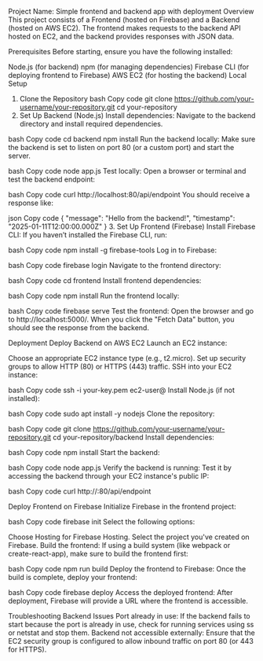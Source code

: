 Project Name: Simple frontend and backend app with deployment
Overview
This project consists of a Frontend (hosted on Firebase) and a Backend (hosted on AWS EC2). The frontend makes requests to the backend API hosted on EC2, and the backend provides responses with JSON data.

Prerequisites
Before starting, ensure you have the following installed:

Node.js (for backend)
npm (for managing dependencies)
Firebase CLI (for deploying frontend to Firebase)
AWS EC2 (for hosting the backend)
Local Setup
1. Clone the Repository
bash
Copy code
git clone https://github.com/your-username/your-repository.git
cd your-repository
2. Set Up Backend (Node.js)
Install dependencies: Navigate to the backend directory and install required dependencies.

bash
Copy code
cd backend
npm install
Run the backend locally: Make sure the backend is set to listen on port 80 (or a custom port) and start the server.

bash
Copy code
node app.js
Test locally: Open a browser or terminal and test the backend endpoint:

bash
Copy code
curl http://localhost:80/api/endpoint
You should receive a response like:

json
Copy code
{
    "message": "Hello from the backend!",
    "timestamp": "2025-01-11T12:00:00.000Z"
}
3. Set Up Frontend (Firebase)
Install Firebase CLI: If you haven’t installed the Firebase CLI, run:

bash
Copy code
npm install -g firebase-tools
Log in to Firebase:

bash
Copy code
firebase login
Navigate to the frontend directory:

bash
Copy code
cd frontend
Install frontend dependencies:

bash
Copy code
npm install
Run the frontend locally:

bash
Copy code
firebase serve
Test the frontend: Open the browser and go to http://localhost:5000/. When you click the "Fetch Data" button, you should see the response from the backend.

Deployment
Deploy Backend on AWS EC2
Launch an EC2 instance:

Choose an appropriate EC2 instance type (e.g., t2.micro).
Set up security groups to allow HTTP (80) or HTTPS (443) traffic.
SSH into your EC2 instance:

bash
Copy code
ssh -i your-key.pem ec2-user@<EC2-PUBLIC-IP>
Install Node.js (if not installed):

bash
Copy code
sudo apt install -y nodejs
Clone the repository:

bash
Copy code
git clone https://github.com/your-username/your-repository.git
cd your-repository/backend
Install dependencies:

bash
Copy code
npm install
Start the backend:

bash
Copy code
node app.js
Verify the backend is running: Test it by accessing the backend through your EC2 instance's public IP:

bash
Copy code
curl http://<EC2-PUBLIC-IP>:80/api/endpoint


Deploy Frontend on Firebase
Initialize Firebase in the frontend project:

bash
Copy code
firebase init
Select the following options:

Choose Hosting for Firebase Hosting.
Select the project you've created on Firebase.
Build the frontend: If using a build system (like webpack or create-react-app), make sure to build the frontend first:

bash
Copy code
npm run build
Deploy the frontend to Firebase: Once the build is complete, deploy your frontend:

bash
Copy code
firebase deploy
Access the deployed frontend: After deployment, Firebase will provide a URL where the frontend is accessible.

Troubleshooting
Backend Issues
Port already in use: If the backend fails to start because the port is already in use, check for running services using ss or netstat and stop them.
Backend not accessible externally: Ensure that the EC2 security group is configured to allow inbound traffic on port 80 (or 443 for HTTPS).
